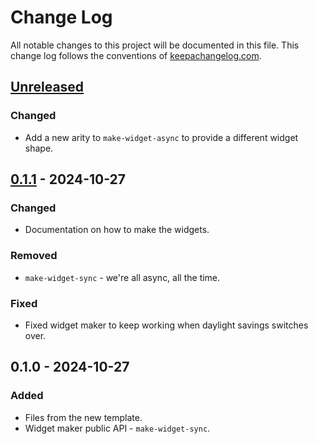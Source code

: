 # Change Log
All notable changes to this project will be documented in this file. This change log follows the conventions of [keepachangelog.com](http://keepachangelog.com/).

## [Unreleased]
### Changed
- Add a new arity to `make-widget-async` to provide a different widget shape.

## [0.1.1] - 2024-10-27
### Changed
- Documentation on how to make the widgets.

### Removed
- `make-widget-sync` - we're all async, all the time.

### Fixed
- Fixed widget maker to keep working when daylight savings switches over.

## 0.1.0 - 2024-10-27
### Added
- Files from the new template.
- Widget maker public API - `make-widget-sync`.

[Unreleased]: https://sourcehost.site/your-name/lab-4/compare/0.1.1...HEAD
[0.1.1]: https://sourcehost.site/your-name/lab-4/compare/0.1.0...0.1.1
